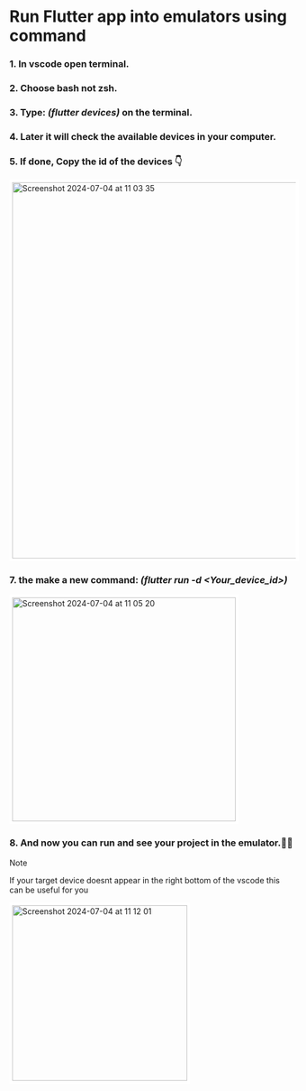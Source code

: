 # Run Flutter app into emulators using command

### 1. In vscode open terminal.
### 2. Choose **bash** not zsh.
### 3. Type: *(flutter devices)* on the terminal.
### 4. Later it will check the available devices in your computer.
### 5. If done, Copy the id of the devices 👇
   
   <img width="667" style="border: 5px solid #ffff;" alt="Screenshot 2024-07-04 at 11 03 35" src="https://github.com/LaluIman/Run_devices_flutter/assets/140592472/d86b5849-77f0-4eae-b550-6464993f3c0f">
   
### 7. the make a new command: *(flutter run -d <Your_device_id>)*

   
   <img width="397" style="border: 5px solid #ffff;" alt="Screenshot 2024-07-04 at 11 05 20" src="https://github.com/LaluIman/Run_devices_flutter/assets/140592472/23dc143c-1a73-4f1c-9ec3-c1dfc0c2a1fc">

### 8. And now you can run and see your project in the emulator.🥳🔥




>[!NOTE]
>If your target device doesnt appear in the right bottom of the vscode this can be useful for you
>
><img width="311" style="border: 5px solid #ffff;" alt="Screenshot 2024-07-04 at 11 12 01" src="https://github.com/LaluIman/Run_devices_flutter/assets/140592472/1c52a259-6528-46a3-b04f-43d7ff8e2b07">
